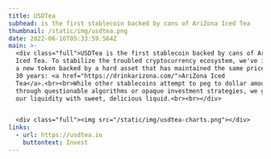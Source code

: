 ```yaml
---
title: USDTea
subhead: is the first stablecoin backed by cans of AriZona Iced Tea
thumbnail: /static/img/usdtea.png
date: 2022-06-16T05:33:59.564Z
main: >-
  <div class="full">USDTea is the first stablecoin backed by cans of AriZona
  Iced Tea. To stabilize the troubled cryptocurrency ecosystem, we've introduced
  a new token backed by a hard asset that has maintained the same price for over
  30 years: <a href="https://drinkarizona.com/">AriZona Iced
  Tea</a>.<br><br>While other stablecoins attempt to peg to dollar amounts
  through questionable algorithms or opaque investment strategies, we guarantee
  our liquidity with sweet, delicious liquid.<br><br></div>


  <div class="full"><img src="/static/img/usdtea-charts.png"></div>
links:
  - url: https://usdtea.io
    buttontext: Invest
---
```

